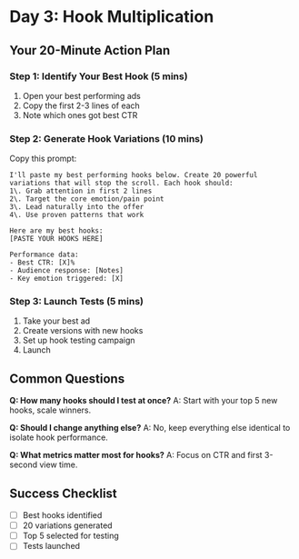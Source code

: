 # Day 3: Hook Multiplication

## Your 20-Minute Action Plan

### Step 1: Identify Your Best Hook (5 mins)

1. Open your best performing ads
2. Copy the first 2-3 lines of each
3. Note which ones got best CTR

### Step 2: Generate Hook Variations (10 mins)

Copy this prompt:

```
I'll paste my best performing hooks below. Create 20 powerful variations that will stop the scroll. Each hook should:
1\. Grab attention in first 2 lines
2\. Target the core emotion/pain point
3\. Lead naturally into the offer
4\. Use proven patterns that work

Here are my best hooks:
[PASTE YOUR HOOKS HERE]

Performance data:
- Best CTR: [X]%
- Audience response: [Notes]
- Key emotion triggered: [X]
```

### Step 3: Launch Tests (5 mins)

1. Take your best ad
2. Create versions with new hooks
3. Set up hook testing campaign
4. Launch

## Common Questions

**Q: How many hooks should I test at once?** A: Start with your top 5 new hooks, scale winners.

**Q: Should I change anything else?** A: No, keep everything else identical to isolate hook performance.

**Q: What metrics matter most for hooks?** A: Focus on CTR and first 3-second view time.

## Success Checklist

- [ ] Best hooks identified
- [ ] 20 variations generated
- [ ] Top 5 selected for testing
- [ ] Tests launched
